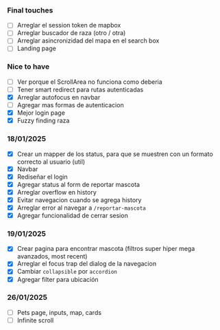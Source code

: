 ### Final touches
- [ ] Arreglar el session token de mapbox
- [ ] Arreglar buscador de raza (otro / otra)
- [ ] Arreglar asincronizidad del mapa en el search box
- [ ] Landing page

### Nice to have 
- [ ] Ver porque el ScrollArea no funciona como deberia
- [ ] Tener smart redirect para rutas autenticadas
- [x] Arreglar autofocus en navbar
- [ ] Agregar mas formas de autenticacion
- [x] Mejor login page
- [x] Fuzzy finding raza

### 18/01/2025

- [x] Crear un mapper de los status, para que se muestren con un formato correcto al usuario (util)
- [x] Navbar
- [x] Rediseñar el login
- [x] Agregar status al form de reportar mascota
- [x] Arreglar overflow en history
- [x] Evitar navegacion cuando se agrega history
- [x] Arreglar error al navegar a `/reportar-mascota`
- [x] Agregar funcionalidad de cerrar sesion

### 19/01/2025

- [x] Crear pagina para encontrar mascota (filtros super hiper mega avanzados, most recent)
- [x] Arreglar el focus trap del dialog de la navegacion
- [x] Cambiar `collapsible` por `accordion`
- [x] Agregar filter para ubicación

### 26/01/2025
- [ ] Pets page, inputs, map, cards
- [ ] Infinite scroll
